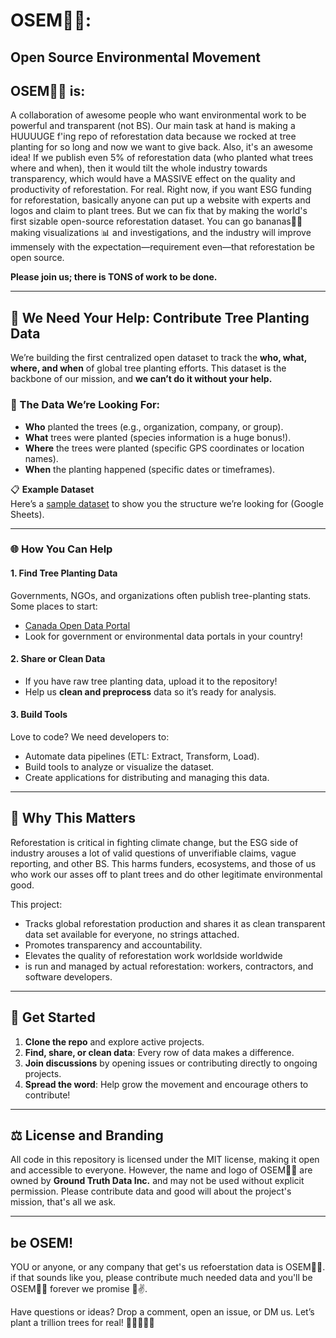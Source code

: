 
# OSEM🤘🌲: 
## Open Source Environmental Movement

## OSEM🤘🌲 is:

A collaboration of awesome people who want environmental work to be powerful and transparent (not BS). Our main task at hand is making a HUUUUGE f'ing repo of reforestation data because we rocked at tree planting for so long and now we want to give back. Also, it's an awesome idea! If we publish even 5% of reforestation data (who planted what trees where and when), then it would tilt the whole industry towards transparency, which would have a MASSIVE effect on the quality and productivity of reforestation. For real. Right now, if you want ESG funding for reforestation, basically anyone can put up a website with experts and logos and claim to plant trees. But we can fix that by making the world's first sizable open-source reforestation dataset. You can go bananas🍌️🍌️ making visualizations 📊️ and investigations, and the industry will improve immensely with the expectation—requirement even—that reforestation be open source.

**Please join us; there is TONS of work to be done.**

---

## 🌳 We Need Your Help: Contribute Tree Planting Data

We’re building the first centralized open dataset to track the **who, what, where, and when** of global tree planting efforts. This dataset is the backbone of our mission, and **we can’t do it without your help.**  

### 🎯 The Data We’re Looking For:
- **Who** planted the trees (e.g., organization, company, or group).
- **What** trees were planted (species information is a huge bonus!).
- **Where** the trees were planted (specific GPS coordinates or location names).
- **When** the planting happened (specific dates or timeframes).  

📋 **Example Dataset**  
Here’s a [sample dataset](#) to show you the structure we’re looking for (Google Sheets).  

---

### 🌐 How You Can Help

#### 1. **Find Tree Planting Data**
Governments, NGOs, and organizations often publish tree-planting stats. Some places to start:
- [Canada Open Data Portal](https://open.canada.ca)
- Look for government or environmental data portals in your country!

#### 2. **Share or Clean Data**
- If you have raw tree planting data, upload it to the repository!
- Help us **clean and preprocess** data so it’s ready for analysis.

#### 3. **Build Tools**
Love to code? We need developers to:
- Automate data pipelines (ETL: Extract, Transform, Load).
- Build tools to analyze or visualize the dataset.
- Create applications for distributing and managing this data.

---

## 🌟 Why This Matters

Reforestation is critical in fighting climate change, but the ESG side of industry arouses a lot of valid questions of unverifiable claims, vague reporting, and other BS. This harms funders, ecosystems, and those of us who work our asses off to plant trees and do other legitimate environmental good. 

This project:
- Tracks global reforestation production and shares it as clean transparent data set available for everyone, no strings attached. 
- Promotes transparency and accountability.
- Elevates the quality of reforestation work worldside worldwide
- is run and managed by actual reforestation: workers, contractors, and software developers.

---

## 🚀 Get Started

1. **Clone the repo** and explore active projects.
2. **Find, share, or clean data**: Every row of data makes a difference.
3. **Join discussions** by opening issues or contributing directly to ongoing projects.
4. **Spread the word**: Help grow the movement and encourage others to contribute!

---

## ⚖️ License and Branding

All code in this repository is licensed under the MIT license, making it open and accessible to everyone. However, the name and logo of OSEM🤘🌲 are owned by **Ground Truth Data Inc.** and may not be used without explicit permission. Please contribute data and good will about the project's mission, that's all we ask.

---

## be OSEM!

YOU or anyone, or any company that get's us refoerstation data is OSEM🤘🌲. if that sounds like you, please contribute much needed data and you'll be OSEM🤘🌲 forever we promise 🌲️✌️. 


Have questions or ideas? Drop a comment, open an issue, or DM us. Let’s plant a trillion trees for real! 🌲️🌲️🌳️🌳️🌴️
